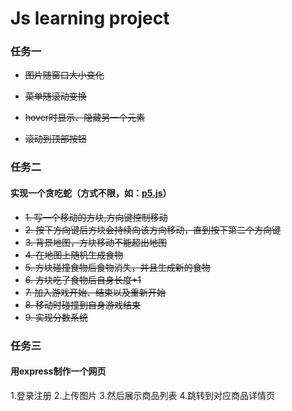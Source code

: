 # Js learning project

### 任务一

* ~~图片随窗口大小变化~~


* ~~菜单随滚动变换~~
* ~~hover时显示、隐藏另一个元素~~
* ~~滚动到顶部按钮~~


### 任务二 

#### 实现一个贪吃蛇（方式不限，如：[p5.js](https://p5js.org/)）

* ~~1. 写一个移动的方块,方向键控制移动~~
* ~~2. 按下方向键后方块会持续向该方向移动，直到按下第二个方向键~~
* ~~3. 背景地图，方块移动不能超出地图~~
* ~~4. 在地图上随机生成食物~~
* ~~5. 方块碰撞食物后食物消失，并且生成新的食物~~
* ~~6. 方块吃了食物后自身长度+1~~
* ~~7. 加入游戏开始、结束以及重新开始~~
* ~~8. 移动时碰撞到自身游戏结束~~
* ~~9. 实现分数系统~~

### 任务三
#### 用express制作一个网页
1.登录注册
2.上传图片
3.然后展示商品列表
4.跳转到对应商品详情页